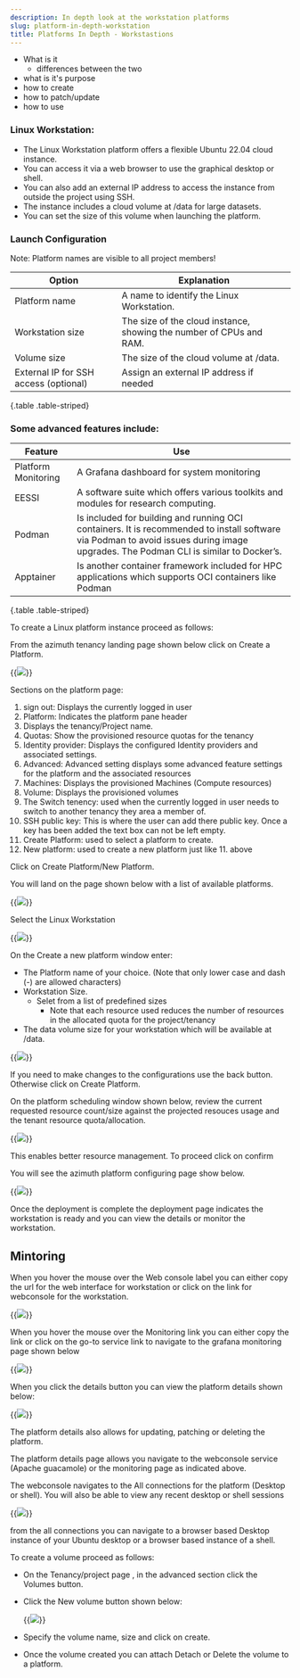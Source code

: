 ```yaml
---
description: In depth look at the workstation platforms
slug: platform-in-depth-workstation
title: Platforms In Depth - Workstastions
---
```


- What is it
  - differences between the two
- what is it's purpose
- how to create
- how to patch/update
- how to use
  
### Linux Workstation:

- The Linux Workstation platform offers a flexible Ubuntu 22.04 cloud instance.
- You can access it via a web browser to use the graphical desktop or shell.
- You can also add an external IP address to access the instance from outside the project using SSH.
- The instance includes a cloud volume at /data for large datasets.
- You can set the size of this volume when launching the platform.

### Launch Configuration

Note: Platform names are visible to all project members!

Option | Explanation
---|---
Platform name | A name to identify the Linux Workstation.
Workstation size | The size of the cloud instance, showing the number of CPUs and RAM.
Volume size | The size of the cloud volume at /data.
External IP for SSH access (optional) |  Assign an external IP address if needed |
{.table .table-striped}

### Some advanced features include:

Feature | Use
---|---
Platform Monitoring | A Grafana dashboard for system monitoring
EESSI | A software suite which offers various toolkits and modules for research computing.
Podman | Is included for building and running OCI containers. It is recommended to install software via Podman to avoid issues during image upgrades. The Podman CLI is similar to Docker’s.
Apptainer | Is another container framework included for HPC applications which supports OCI containers like Podman
{.table .table-striped}

To create a Linux platform instance proceed as follows:

From the azimuth tenancy landing page shown below click on Create a Platform.

{{<image src="img/docs/azimuth-images/azimuth-tenancy-platform-landing-page.jpg" caption="Platform landing page">}}

Sections on the platform page:

  1. sign out: Displays the currently logged in user
  2. Platform: Indicates the platform pane header
  3. Displays the tenancy/Project name.
  4. Quotas: Show the provisioned resource quotas for the tenancy
  5. Identity provider: Displays the configured Identity providers and associated settings.
  6. Advanced: Advanced setting displays some advanced feature settings for the platform and the associated resources
  7. Machines: Displays the provisioned Machines (Compute resources)
  8. Volume: Displays the provisioned volumes
  9. The Switch tenency: used when the currently logged in user needs to switch to another tenancy they area a member of.
  10. SSH public key: This is where the user can add there public key. Once a key has been added the text box can not be left empty.
  11. Create Platform: used to select a platform to create.
  12. New platform: used to create a new platform just like 11. above

Click on Create Platform/New Platform.

You will land on the page shown below with a list of available platforms.

{{<image src="img/docs/azimuth-images/azimuth-available-platforms.jpg" caption="Platform List">}}

Select the Linux Workstation

{{<image src="img/docs/azimuth-images/azimuth-choose-linux-platform.jpg" caption="Choose Platform">}}

On the Create a new platform window enter:

- The Platform name of your choice. (Note that only lower case and dash (-) are allowed characters)
- Workstation Size.
  - Selet from a list of predefined sizes
    - Note that each resource used reduces the number of resources in the allocated quota for the project/tenancy
- The data volume size for your workstation which will be available at /data.

{{<image src="img/docs/azimuth-images/azimuth-configure-linux-platform.jpg" caption="Choose Platform">}}

If you need to make changes to the configurations use the back button. Otherwise click on Create Platform.

On the platform scheduling window shown below, review the current requested resource count/size against the projected resouces usage and the tenant resource quota/allocation. 

{{<image src="img/docs/azimuth-images/Azimuth-platform-resource-consumption-Page.jpg" caption="Platform Scheduling">}}

This enables better resource management. To proceed click on confirm

You will see the azimuth platform configuring page show below.

{{<image src="img/docs/azimuth-images/Azimuth-configuring-page.jpg" caption="Configuring">}}

Once the deployment is complete the deployment page indicates the workstation is ready and you can view the details or monitor the workstation.

## Mintoring

When you hover the mouse over the Web console label you can either copy the url for the web interface for workstation or click on the link for webconsole for the workstation.

{{<image src="img/docs/azimuth-images/Azimuth-webconsole-url-Page.jpg" caption="Webconsole">}}

When you hover the mouse over the Monitoring link you can either copy the link or click on the go-to service link to navigate to the grafana monitoring page shown below

{{<image src="img/docs/azimuth-images/Azimuth-monitoring-Page.jpg" caption="Monitoring">}}

When you click the details button you can view the platform details shown below:

{{<image src="img/docs/azimuth-images/Azimuth-platfor-details-Page.jpg" caption="Platform details">}}

The platform details also allows for updating, patching or deleting the platform.

The platform details page allows you navigate to the webconsole service (Apache guacamole) or the monitoring page as indicated above.

The webconsole navigates to the All connections for the platform (Desktop or shell). You will also be able to view any recent desktop or shell sessions

{{<image src="img/docs/azimuth-images/azimuth-all-connections-page.jpg" caption="All connections">}}

from the all connections you can navigate to a browser based Desktop instance of your Ubuntu desktop or a browser based instance of a shell.

To create a volume proceed as follows:

- On the Tenancy/project page , in the advanced section click the Volumes button.
- Click the New volume button shown below:
  
  {{<image src="img/docs/azimuth-images/azimuth-all-connections-page.jpg" caption="All connections">}}

- Specify the volume name, size and click on create.
- Once the volume created you can attach Detach or Delete the volume to a platform.
